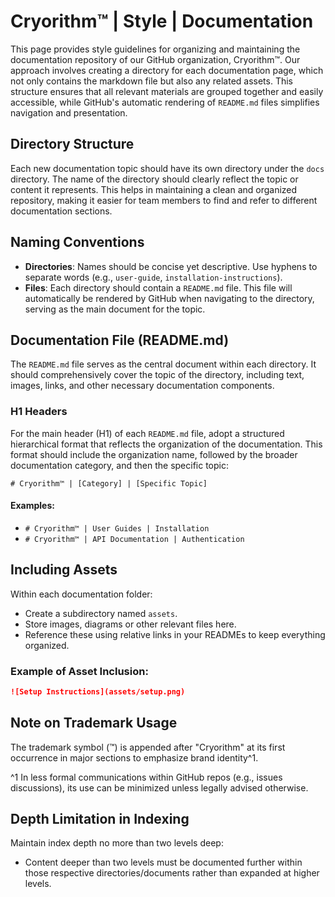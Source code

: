 # Cryorithm™ | Style | Documentation

This page provides style guidelines for organizing and maintaining the documentation repository
of our GitHub organization, Cryorithm™. Our approach involves creating a directory for each
documentation page, which not only contains the markdown file but also any related assets. This
structure ensures that all relevant materials are grouped together and easily accessible, while
GitHub's automatic rendering of `README.md` files simplifies navigation and presentation.

## Directory Structure

Each new documentation topic should have its own directory under the `docs` directory. The name
of the directory should clearly reflect the topic or content it represents. This helps in
maintaining a clean and organized repository, making it easier for team members to find and
refer to different documentation sections.

## Naming Conventions

- **Directories**: Names should be concise yet descriptive. Use hyphens to separate words (e.g.,
  `user-guide`, `installation-instructions`).
- **Files**: Each directory should contain a `README.md` file. This file will automatically be
  rendered by GitHub when navigating to the directory, serving as the main document for the topic.

## Documentation File (README.md)

The `README.md` file serves as the central document within each directory. It should
comprehensively cover the topic of the directory, including text, images, links, and other
necessary documentation components.

### H1 Headers

For the main header (H1) of each `README.md` file, adopt a structured hierarchical format that
reflects the organization of the documentation. This format should include the organization name,
followed by the broader documentation category, and then the specific topic:

```
# Cryorithm™ | [Category] | [Specific Topic]
```

#### Examples:

- `# Cryorithm™ | User Guides | Installation`
- `# Cryorithm™ | API Documentation | Authentication`

## Including Assets

Within each documentation folder:
- Create a subdirectory named `assets`.
- Store images, diagrams or other relevant files here.
- Reference these using relative links in your READMEs to keep everything organized.

### Example of Asset Inclusion:

```markdown
![Setup Instructions](assets/setup.png)
```

## Note on Trademark Usage

The trademark symbol (™) is appended after "Cryorithm" at its first occurrence in major sections
to emphasize brand identity^1.

^1 In less formal communications within GitHub repos (e.g., issues discussions), its use can be
minimized unless legally advised otherwise.

## Depth Limitation in Indexing

Maintain index depth no more than two levels deep:
- Content deeper than two levels must be documented further within those respective
  directories/documents rather than expanded at higher levels.
